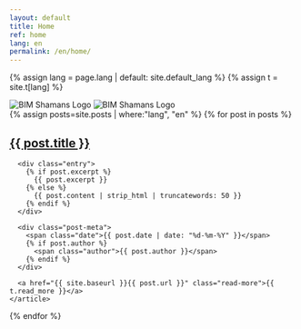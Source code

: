 ```yaml
---
layout: default
title: Home
ref: home
lang: en
permalink: /en/home/
---
```

{% assign lang = page.lang | default: site.default_lang %}
{% assign t = site.t[lang] %}

<div class="hero-section">
  <div class="logo-container">
    <div class="site-logo">
      <img 
        src="{{ site.baseurl }}/assets/images/Logo_BIMShamans_Baner_AlphaDarkLetters_1024x222.png" 
        alt="BIM Shamans Logo" 
        class="logo-img light-theme-logo"
      >
      <img 
        src="{{ site.baseurl }}/assets/images/Logo_BIMShamans_Baner_AlphaLightLetters_1024x222.png" 
        alt="BIM Shamans Logo" 
        class="logo-img dark-theme-logo"
      >
    </div>
  </div>
  
  <div class="plexus-container">
    <canvas id="plexusCanvas"></canvas>
  </div>
</div>

<div class="posts">
  {% assign posts=site.posts | where:"lang", "en" %}
  {% for post in posts %}
    <article class="post">
      <h1><a href="{{ site.baseurl }}{{ post.url }}">{{ post.title }}</a></h1>

      <div class="entry">
        {% if post.excerpt %}
          {{ post.excerpt }}
        {% else %}
          {{ post.content | strip_html | truncatewords: 50 }}
        {% endif %}
      </div>

      <div class="post-meta">
        <span class="date">{{ post.date | date: "%d-%m-%Y" }}</span>
        {% if post.author %}
          <span class="author">{{ post.author }}</span>
        {% endif %}
      </div>

      <a href="{{ site.baseurl }}{{ post.url }}" class="read-more">{{ t.read_more }}</a>
    </article>
  {% endfor %}
</div>

<script src="{{ site.baseurl }}/assets/background-network.js" defer></script>